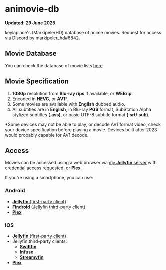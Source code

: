 # animovie-db
**Updated: 29 June 2025**

keylaplace's (MarkipelerHD) database of anime movies. Request for access via Discord by markipeler_hd#6842.
## Movie Database
You can check the database of movie lists [here](animovie-db.md)
## Movie Specification
1. **1080p** resolution from **Blu-ray rips** if available, or **WEBrip**.
2. Encoded in **HEVC**, or **AV1***.
3. Some movies are available with **English** dubbed audio.
4. All subtitles are in **English**, in Blu-ray **PGS** format, SubStation Alpha stylized subtitles **(.ass)**, or basic UTF-8 subtitle format **(.srt/.sub)**.

*Some devices may not be able to play, or decode AV1 format video, check your device specification before playing a movie. Devices built after 2023 would probably capable for AV1 decode.
## Access
Movies can be accessed using a web browser via [my **Jellyfin** server](https://keylaplace.palawan.usbx.me/jellyfin/web/index.html#!/home.html) with credential access requested, or **Plex**.

If you're using a smartphone, you can use:
### Android
+ [**Jellyfin** (first-party client)](https://play.google.com/store/apps/details?id=org.jellyfin.mobile&hl=en)
+ [**Findroid** (Jellyfin third-party client)](https://play.google.com/store/apps/details?id=dev.jdtech.jellyfin&hl=id)
+ [**Plex**](https://play.google.com/store/apps/details?id=com.plexapp.android&hl=en)

### iOS
+ [**Jellyfin** (first-party client)](https://apps.apple.com/us/app/jellyfin-mobile/id1480192618)
+ Jellyfin third-party clients:
  - [**Swiftfin**](https://apps.apple.com/us/app/swiftfin/id1604098728)
  - [**Infuse**](https://apps.apple.com/us/app/infuse/id1136220934)
  - [**Streamyfin**](https://apps.apple.com/us/app/streamyfin/id6593660679)
+ [**Plex**](https://apps.apple.com/us/app/plex-watch-live-tv-and-movies/id383457673)
